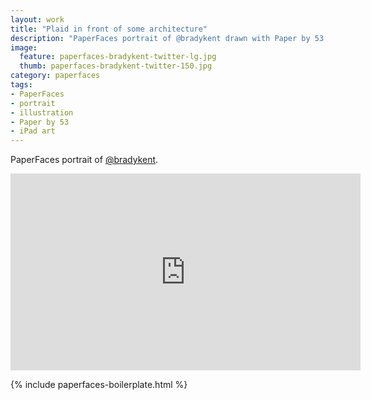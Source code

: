 ```yaml
---
layout: work
title: "Plaid in front of some architecture"
description: "PaperFaces portrait of @bradykent drawn with Paper by 53 on an iPad."
image: 
  feature: paperfaces-bradykent-twitter-lg.jpg
  thumb: paperfaces-bradykent-twitter-150.jpg
category: paperfaces
tags: 
- PaperFaces
- portrait
- illustration
- Paper by 53
- iPad art
---
```


PaperFaces portrait of [@bradykent](http://twitter.com/bradykent).

<iframe width="560" height="315" src="http://www.youtube.com/embed/M5Ya9B-a0Mk" frameborder="0"> </iframe>

{% include paperfaces-boilerplate.html %}